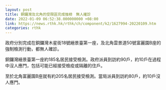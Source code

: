```yaml
---
layout: post
title: 銅鑼灣及北角的受限區完成強檢　無人確診
date: 2022-01-09 06:52:38.000000000 +08:00
link: https://news.rthk.hk/rthk/ch/component/k2/1627994-20220109.htm
categories: rthk
---
```


政府分別完成在銅鑼灣木星街18號縉景臺第一座，及北角雲景道50號富麗園B座的強制檢測行動，都無人確診。

銅鑼灣縉景臺第一座約185名居民接受檢測。政府派員到訪約90戶，約10戶在過程中沒人應門，包括可能已經接受檢疫或隔離的住戶。

至於北角富麗園B座就有約205名居民接受檢測。當局派員到訪約80戶，約10戶沒人應門。
